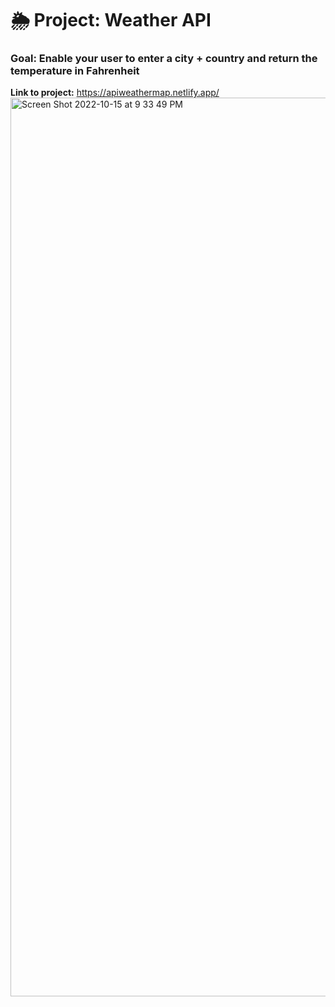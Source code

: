 # 🌦 Project: Weather API

### Goal: Enable your user to enter a city + country and return the temperature in Fahrenheit


**Link to project:** https://apiweathermap.netlify.app/
<img width="1438" alt="Screen Shot 2022-10-15 at 9 33 49 PM" src="https://user-images.githubusercontent.com/113194307/196013735-70b0b8c7-23be-4a70-8533-59975811a7e4.png">
